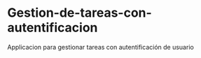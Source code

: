 # Gestion-de-tareas-con-autentificacion
Applicacion para gestionar tareas con autentificación de usuario

